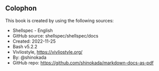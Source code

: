 <section id="colophon" role="doc-colophon">

## Colophon

This book is created by using the following sources:

- Shellspec - English
- GitHub source: shellspec/shellspec/docs
- Created: 2022-11-25
- Bash v5.2.2
- Vivliostyle, https://vivliostyle.org/
- By: @shinokada
- GitHub repo: https://github.com/shinokada/markdown-docs-as-pdf

</section>
